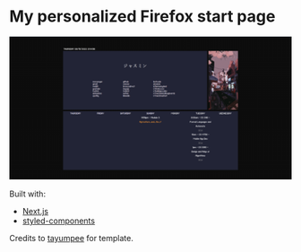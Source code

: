 # My personalized Firefox start page

![Image preview](preview.png)

Built with:

- [Next.js](https://nextjs.org/)
- [styled-components](https://styled-components.com/)

Credits to [tayumpee](https://github.com/tayumpee/start_page2_firefox_and_chrome) for template.
